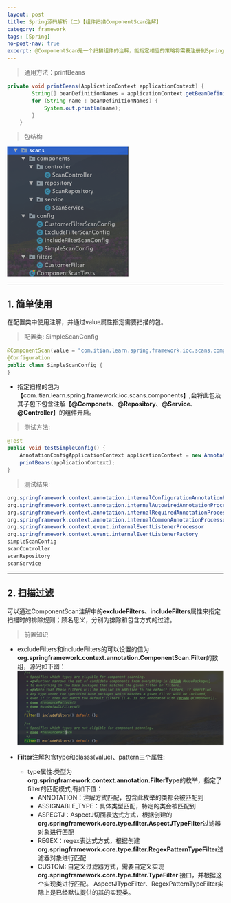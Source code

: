 ```yaml
---
layout: post
title: Spring源码解析（二）【组件扫描ComponentScan注解】
category: framework
tags: [Spring]
no-post-nav: true
excerpt: @ComponentScan是一个扫描组件的注解，能指定相应的策略将需要注册到Spring IOC容器中组件进行扫描，并且注册进IOC容器中；Spring中提供的描述组件的注解默认有@Componets、@Repository、@Service、@Controller等。
---
```



> 通用方法：printBeans

```java
private void printBeans(ApplicationContext applicationContext) {
        String[] beanDefinitionNames = applicationContext.getBeanDefinitionNames();
        for (String name : beanDefinitionNames) {
            System.out.println(name);
        }
    }
```
> 包结构

![代码包结构](/assets/images/posts/java/spring/framework/source/2020-06-03-1/package_structs.png)

***

## 1. 简单使用

在配置类中使用注解，并通过value属性指定需要扫描的包。

> 配置类: SimpleScanConfig

```java
@ComponentScan(value = "com.itian.learn.spring.framework.ioc.scans.components")
@Configuration
public class SimpleScanConfig {
}
```

* 指定扫描的包为【com.itian.learn.spring.framework.ioc.scans.components】,会将此包及其子包下包含注解【**@Componets**、**@Repository**、**@Service**、**@Controller**】的组件开启。

> 测试方法:

```java
@Test
public void testSimpleConfig() {
    AnnotationConfigApplicationContext applicationContext = new AnnotationConfigApplicationContext(SimpleScanConfig.class);
    printBeans(applicationContext);
}
```

> 测试结果:

```java
org.springframework.context.annotation.internalConfigurationAnnotationProcessor
org.springframework.context.annotation.internalAutowiredAnnotationProcessor
org.springframework.context.annotation.internalRequiredAnnotationProcessor
org.springframework.context.annotation.internalCommonAnnotationProcessor
org.springframework.context.event.internalEventListenerProcessor
org.springframework.context.event.internalEventListenerFactory
simpleScanConfig
scanController
scanRepository
scanService
```

***

## 2. 扫描过滤

可以通过ComponentScan注解中的**excludeFilters、includeFilters**属性来指定扫描时的排除规则；顾名思义，分别为排除和包含方式的过滤。



> 前置知识

* excludeFilters和includeFilters的可以设置的值为**org.springframework.context.annotation.ComponentScan.Filter**的数组，源码如下图：
![filters注解源码](assets/images/posts/java/spring/framework/source/2020-06-03-1/filters.png)

* **Filter**注解包含type和classs(value)、pattern三个属性:

    + type属性:类型为**org.springframework.context.annotation.FilterType**的枚举，指定了filter的匹配模式,有如下值：
        - ANNOTATION：注解方式匹配，包含此枚举的类都会被匹配到
        - ASSIGNABLE_TYPE：具体类型匹配，特定的类会被匹配到
        - ASPECTJ：AspectJ切面表达式方式，根据创建的 **org.springframework.core.type.filter.AspectJTypeFilter**过滤器对象进行匹配
        - REGEX：regex表达式方式，根据创建 **org.springframework.core.type.filter.RegexPatternTypeFilter**过滤器对象进行匹配
        - CUSTOM: 自定义过滤器方式，需要自定义实现 **org.springframework.core.type.filter.TypeFilter** 接口，并根据这个实现类进行匹配。
                    AspectJTypeFilter、RegexPatternTypeFilter实际上是已经默认提供的其的实现类。
 



























